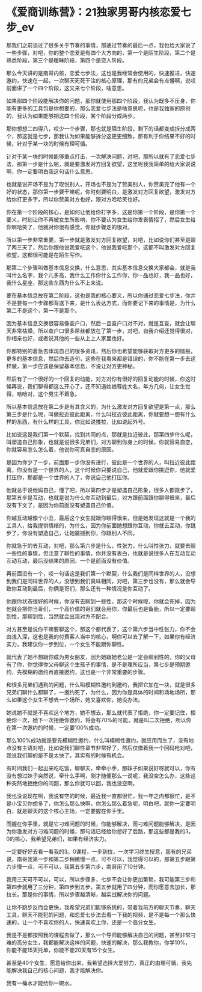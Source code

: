 # 《爱商训练营》：21独家男哥内核恋爱七步_ev

那我们之前谈过了很多关于节奏的事情，那通过节奏的最后一点，我也给大家说了一些步骤，对吧，你的整个恋爱是有四个大方向的，第一个是陌生阶段，第二个是熟悉阶段，第三个是暧昧阶段，第四个是恋人阶段。

那么今天讲的是南哥内核，恋爱七步法，这也是我经常会使用的，快速推进，快速邀约，快速在一起，一次聊天死死干注的核心原理，那有的兄弟会有点懵啊，说哎前面讲了一个四个阶段，这又来七个阶段，啥意思。

如果那四个阶段能解决你的问题，那你就使用那四个阶段，我认为既多不压身，你能有更多的工具包是你想要的，那么恋爱七步法是啥意思呢，也是我独家的原创的，我认为如果能够把这四个阶段，某个阶段分成两步。

那你想想二四得八，哎少一个步骤，那也就是陌生阶段，剩下的话都变成拆分成两个，那这就是七步，那我认为如果能够拆分这更更细致，那有利于你结果不好的时候，针对于某一块的时候有理可循。

针对于某一块的时候能够重点打击，一次解决问题，对吧，那所以就有了恋爱七步法，那第一步是什么呢，就是要激发对方回复欲望，这里呢我我简单的给大家说说啊，你一定要明白我这句话什么意思。

也就是说开场不是为了取悦别人，开场也不是为了赞美别人，你赞美完了他有一个好的状态，那你第一步要干嘛呢，你时刻要明白，是激发对方回复欲望，激发对方给你打更多字，所以你赞美对方也好，跟对方哈哈笑也好。

你在第一个阶段的核心，是如何让他给你打字多，这是你第一个阶段，是你第一个要义，时刻让你不再被女生所影响，你不要认为女生给你发表情招了，然后女生给你啊哈笑了，他就对你很有感觉，你就步骤走的很对。

所以第一步非常重要，第一步就是激发对方回复欲望，对吧，比如说你们甚至是聊了两三天了，然后你跟他说我爱吃这个，他说我爱吃那个，这都不叫激发对方回复欲望，这都很可能是在陌生写作。

那第二个步骤叫做基本信息交换，什么意思，其实基本信息交换大家都会，就是我叫什么名字，我个儿多高，我什么工作你什么工作你，你一品也好，我一品也好，我什么星座，那这些东西为什么不上来说。

要在基本信息放在第二阶段，这也是我的核心要义，所以你通过恋爱七步法，你并不是要每一个步骤都背送下来，是什么表达方式，而你要记下来的事情是，为什么第二不是这个，第一不是那个。

因为基本信息交换很容易像查户口，然后一旦查户口对不对，就是互查，就会让聊天非常枯燥，所以查户口很多屌丝都放在了第一步，对吧，自我介绍还觉得很对，你相亲也好，或者说其他的一些从上上人家里也好。

你都特别的着急去体现自己的很多资讯，然后你也希望能够获取对方更多的情报，更多的基本信息，然后你去造句，这些在我看来都是错误的，你不能在第一步去这样做，第一步应该是保留基本信息，不说让对方更神秘。

然后有了一个很好的一个回复的动能，对方对你有很好的回复动能的时候，你这时候再说，我们聊得都这么开心了，还不知道姑娘尊姓大名，年方几何，让女生觉得，哈哈对，这个男生不着急。

所以基本信息放在第二步是有其含义的，为什么激发对方回复欲望是第一点，那么第三步是什么呢，叫做拉近彼此距离，什么叫拉近彼此距离，你就要想一想有什么样的东西，有什么样的工具，你比如说推拉，比如说起外号。

比如说这是我们第一个默契，找到共同的点，那就是拉近彼此，那第四步什么呢，叫塑造自己形象，也就是说很多兄弟们，对方聊到你身上的时候，你就容易自恋，你就容易怎么怎么着，他说你可真自恋的原因。

是因为你少了一步，前面那一步你没有进行，彼此是一个世界的人，叫拉近彼此距离，你没有是一个世界的人，这个时候你只要说自己，他就爱跟你挑逗你，他就爱打压你，那都是一个世界的人了，你说自己他打压你。

他就总于说他妈自己，懂了吧，所以第四步才是塑造自己形象，很多人都跳步了，那第五步是互动，也就是说为什么你互动到最后，对方跟前面跟你聊得很来，最后没有下文了，是因为你前面没有塑造自己价值。

你越互动越像个小丑，最后这个女生就跟你聊得很来，但是她发现这就是一个我的工具人，给我提供情绪的，为什么，因为你前面她想跟你互动，你就去互动，你跳步了，你没有塑造自己，让她震撼到你，你跟别人不同。

你就急于的去互动，对吧，那么第六步是什么，性张力，什么叫性张力，就要去聊一些性的事情，但注意了聊性的事情，你并没有表白，也就是说很多人在互动互动互动互动，最后没结果的原因，一个是前面没有价值。

再前面没有一个，哎一句话这是我们第一个默契，什么我们是同样世界的人，没想到我们是同样世界的人，没想到我们臭味相同，对吧，第三步也没有，那么就会导致你互动到最后，你俩是哥们，那么还有一种情况是你互动了。

他跟你状态很好的时候，你没有去聊到一些性，那这个时候呢，你就会死掉，因为他就会把你当哥们，一个高价值的哥们就会用你，你最后也是备胎，所以一定要聊到性，那聊到性，当然就会出现对方不配合。

对方甚至是说你干嘛要聊这个，那这个都代表了，这个第六步当中性张力，你不会由浅入深，这也是我的付费客人当中的核心，啊你可以去了解一下，如果你有经济实力，我建议你一步到位，一个女生不能跟你聊性。

就代表了她不想跟你成为男女朋友，因为她跟她老公是一定会聊到性的，你的父母有了你，你觉得你父母聊这个生孩子的事情，是不是理所应当，第七步是预期邀约，先模糊的邀约再直接邀约，这也是一个非常重要的步骤。

和很多兄弟们遇到的问题，什么叫模糊性邀约到邀约，我把它加在一块，就是很多兄弟们聊什么都聊了，一邀约死了，为什么，因为你是具体的时间和场地场所，那么如果这个女生不想去一个场所，她又喜欢你，她没办法。

她说她不就是不喜欢这个地方，她不想去，那么就代表了拒绝，你一定要记住，拒绝你一次，她下一次拒绝你邀约，将会有70%的可能，就是叫二次拒绝，所以你在第一次邀约的时候，一定要100%成功。

那么100%成功就是要先模糊性邀约，什么叫模糊性邀约，就应用而生了，没有地点没有主语对吧，比如说我们聊性章节非常好了，然后仅借着我一个回码枪对吧，我说我们聊的是不是太快了，其实有的时候有机会。

有时间我们一起出来吃吃饭，聊聊天，牵牵小手，那妹子如果说好呀就可以，你有没有想过妹子突然说，牵什么手啊，刚才随便那么一说呢，我没空怎么办，这些这种突然地拒绝你的问题，那么你就可以回，我也没空啊。

我也没说现在啊，我说有空的时候，最近我一直都很忙，我一年之内都很忙，是不是小宝贝你想多了，你怎么那么快啊，你怎么那么着急呢，明白吧，就你一定要明白，就是聊天的这个核心主场，一定要握在你手里。

而握在你手里，就是它刁难问题的时候，你能够解决，而刁难问题能够解决，是因为你激发对方刁难问题的时候，那句话已经给你想好了后路，那这些都是我的3。0的核心，我希望兄弟们，如果有经济实力。

一定要好好去看一看我的3。0课程，一步到位，一次学习终生授意，那有的兄弟说，南哥我第一步和第二步稍微慢一点，可不可以，我觉得可以的，那第五步跟第六步慢一点，可不可以，我第五步第六步，南哥用了10分钟。

我用三天可不可以，可以，所以步骤多，七步不会让你更加繁琐，我可能第三步和第四步就用了三分钟，第四步到五步，第五步就用了四分钟，而你愿意去加长，那拉长，那是你的事情，所以步骤越清晰，越实战解决你的问题。

让你不跳步反而会更快，我希望兄弟们能够系统的，带着我前方的聊天节奏，聊天工具，聊天不能犯的问题，和恋爱七步法去看一下我的视频，是不是每一个那么快速的，让一个不喜欢你的人，快速喜欢上你，还是一个高分女生。

我是不是都按照我的课程去做了，那么一个导师能够解决自己的问题，甚至非常刁难的高分女生，我都能解决这样的问题，快速的解决，那么我教你，你学10%，你能不能15天托单，你能不能20天有15个女生。

甚至是40个女生，愿意给你出来，我希望选择大爱努力，真正的由理可循，我先能解决我自己的核心问题，我才能解决你。

我有一桶水才能给你一碗水。